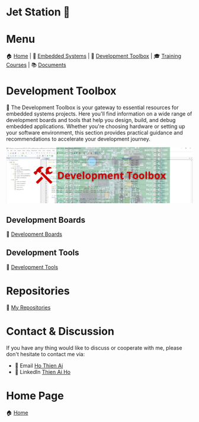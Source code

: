 # Jet Station 🚀

# Menu

🏠 [Home](https://jet-station.github.io/) | 
🚀 [Embedded Systems](https://jet-station.github.io/embedded-systems/) |
🧰 [Development Toolbox](https://jet-station.github.io/development-toolbox/) |
🎓 [Training Courses](https://jet-station.github.io/training-courses/) |
📚 [Documents](https://jet-station.github.io/docs/)

# Development Toolbox

🎯 The Development Toolbox is your gateway to essential resources for embedded systems projects. Here you'll find information on a wide range of development boards and tools that help you design, build, and debug embedded applications. Whether you're choosing hardware or setting up your software environment, this section provides practical guidance and recommendations to accelerate your development journey.

<!-- Images Placeholder -->
<img src="imgs/Development-Toolbox.png" alt="Development Toolbox"/>
<!-- Add more images as needed -->

## Development Boards
🔨 [Development Boards](https://jet-station.github.io/development-toolbox/boards/)
## Development Tools
🔧 [Development Tools](https://jet-station.github.io/development-toolbox/tools/)

# Repositories
🚀 [My Repositories](https://github.com/jet-station)

# Contact & Discussion
If you have any thing would like to discuss or cooperate with me, please don't hesitate to contact me via:
- 📧 Email [Ho Thien Ai](mailto:thienaiho95@gmail.com)
- 💼 LinkedIn [Thien Ai Ho](https://www.linkedin.com/in/thien-ai-ho/)

# Home Page
🏠 [Home](https://jet-station.github.io/)